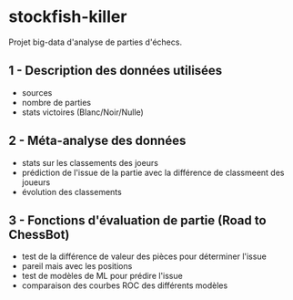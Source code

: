 # stockfish-killer
Projet big-data d'analyse de parties d'échecs.


## 1 - Description des données utilisées
- sources
- nombre de parties
- stats victoires (Blanc/Noir/Nulle)


## 2 - Méta-analyse des données
- stats sur les classements des joeurs
- prédiction de l'issue de la partie avec la différence de classmeent des joueurs
- évolution des classements

## 3 - Fonctions d'évaluation de partie (Road to ChessBot)
- test de la différence de valeur des pièces pour déterminer l'issue
- pareil mais avec les positions
- test de modèles de ML pour prédire l'issue
- comparaison des courbes ROC des différents modèles
